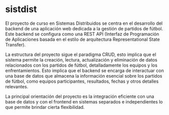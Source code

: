 # sistdist

El proyecto de curso en Sistemas Distribuidos se centra en el desarrollo del backend de una aplicación web dedicada a la gestión de partidos de fútbol. Este backend se configura como una REST API (Interfaz de Programación de Aplicaciones basada en el estilo de arquitectura Representational State Transfer).

La estructura del proyecto sigue el paradigma CRUD, esto implica que el sistema permite la creación, lectura, actualización y eliminación de datos relacionados con los partidos de fútbol, detalladamente los equipos y los enfrentamientos. Esto implica que el backend se encarga de interactuar con una base de datos que almacena la información esencial sobre los partidos de fútbol, como equipos participantes, resultados, fechas y otros detalles relevantes.

La principal orientación del proyecto es la integración eficiente con una base de datos y con el frontend en sistemas separados e independientes lo que permite brindar cierta flexibilidad.
